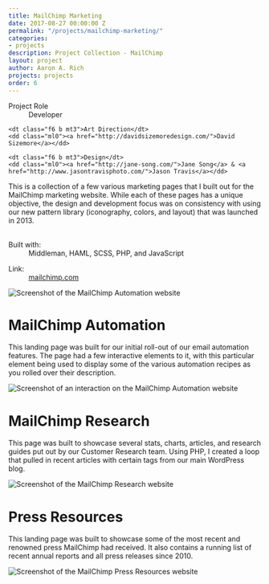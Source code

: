 ```yaml
---
title: MailChimp Marketing
date: 2017-08-27 00:00:00 Z
permalink: "/projects/mailchimp-marketing/"
categories:
- projects
description: Project Collection - MailChimp
layout: project
author: Aaron A. Rich
projects: projects
order: 6
---
```


<div class="fl w-100 w-25-l mt0-l mt3">
  <dl class="lh-title mt0">
    <dt class="f6 b">Project Role</dt>
    <dd class="ml0">Developer</dd>

    <dt class="f6 b mt3">Art Direction</dt>
    <dd class="ml0"><a href="http://davidsizemoredesign.com/">David Sizemore</a></dd>

    <dt class="f6 b mt3">Design</dt>
    <dd class="ml0"><a href="http://jane-song.com/">Jane Song</a> & <a href="http://www.jasontravisphoto.com/">Jason Travis</a></dd>
  </dl>
</div>

<div class="fr w-100 w-75-l mb0-l mb3">
  This is a collection of a few various marketing pages that I built out for the MailChimp marketing website. While each of these pages has a unique objective, the design and development focus was on consistency with using our new pattern library (iconography, colors, and layout) that was launched in 2013.
  <br>
  <br>
  <dl class="lh-title mv2">
    <dt class="dib b">Built with:</dt>
    <dd class="dib ml0">Middleman, HAML, SCSS, PHP, and JavaScript</dd>
  </dl>

  <dl class="lh-title mv2">
    <dt class="dib b">Link:</dt>
    <dd class="dib ml0"><a href="https://mailchimp.com/">mailchimp.com</a></dd>
  </dl>
</div>

<div class="fl pv3 pv3-ns">

  <div class="fr-ns w-100 ml3-l mv3 browser">
    <img alt="Screenshot of the MailChimp Automation website" src="{{ site.url }}/assets/mc_marketing/1.jpg" class="w-100"/>
  </div>

</div>

<div class="fl pv3 pv3-ns">

  <div class="fl-ns w-100 w-25-l pr4-l mv3">
    <h1 class="gradient">MailChimp Automation</h1>
    <p>
      This landing page was built for our initial roll-out of our email automation features. The page had a few interactive elements to it, with this particular element being used to display some of the various automation recipes as you rolled over their description.
    </p>
  </div>

  <div class="fl-ns w-100 w-75-l mv3 browser">
    <img alt="Screenshot of an interaction on the MailChimp Automation website" src="{{ site.url }}/assets/mc_marketing/2.gif" class="w-100"/>
  </div>

</div>

<div class="fl pv3 pv3-ns">

  <div class="fr-ns w-100 w-25-l pl4-l mv3">
    <h1 class="gradient">MailChimp Research</h1>
    <p>
      This page was built to showcase several stats, charts, articles, and research guides put out by our Customer Research team. Using PHP, I created a loop that pulled in recent articles with certain tags from our main WordPress blog.
    </p>
  </div>

  <div class="fl-ns w-100 w-75-l mv3 browser">
    <img alt="Screenshot of the MailChimp Research website" src="{{ site.url }}/assets/mc_marketing/3.jpg" class="w-100"/>
  </div>

</div>

<div class="fl pv3 pv3-ns">

  <div class="fl-ns w-100 w-25-l pr4-l mv3">
    <h1 class="gradient">Press Resources</h1>
    <p>
      This landing page was built to showcase some of the most recent and renowned press MailChimp had received. It also contains a running list of recent annual reports and all press releases since 2010.
    </p>
  </div>

  <div class="fl-ns w-100 w-75-l mv3 browser">
    <img alt="Screenshot of the MailChimp Press Resources website" src="{{ site.url }}/assets/mc_marketing/4.jpg" class="w-100"/>
  </div>

</div>
